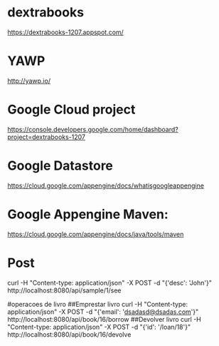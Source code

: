 # dextrabooks
https://dextrabooks-1207.appspot.com/

# YAWP
http://yawp.io/

# Google Cloud project
https://console.developers.google.com/home/dashboard?project=dextrabooks-1207

# Google Datastore
https://cloud.google.com/appengine/docs/whatisgoogleappengine

# Google Appengine Maven:
https://cloud.google.com/appengine/docs/java/tools/maven

# Post
curl -H "Content-type: application/json" -X POST -d "{'desc': 'John'}" http://localhost:8080/api/sample/1/see

#operacoes de livro
##Emprestar livro
curl -H "Content-type: application/json" -X POST -d "{'email': 'dsadasd@dsadas.com'}" http://localhost:8080/api/book/16/borrow
##Devolver livro
curl -H "Content-type: application/json" -X POST -d "{'id': '/loan/18'}" http://localhost:8080/api/book/16/devolve
